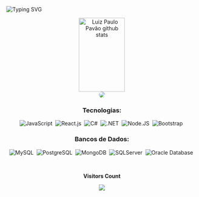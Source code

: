 ![Typing SVG](https://readme-typing-svg.herokuapp.com/?color=00FA9A&size=35&center=true&vCenter=true&width=1000&lines=Olá,+Meu+nome+é+Luiz+Paulo+Pavão;sou+brasileiro;sou+Analista+de+Desenvolvimento+de+Sistemas;Bem+Vindo+ao+meu+perfil!)
<div align="center">  
  <img width="49%" height="195px" src="https://github-readme-stats.vercel.app/api?username=luizpaulopavaoalvim&show_icons=true&count_private=true&hide_border=true&title_color=00FA9A&icon_color=FFFFFF&text_color=00FA9A&bg_color=161b22" alt="Luiz Paulo Pavão github stats" />

<div align="center">
<a href="https://www.linkedin.com/in/luizpaulopavaoalvim/" target="_blank"><img src="https://img.shields.io/badge/-LinkedIn-%230077B5?style=for-the-badge&logo=linkedin&logoColor=white" style="border-radius: 30px" target="_blank"></a> 
 </div>
 
  ### Tecnologias:
![JavaScript](https://img.shields.io/badge/-JavaScript-161b22?style=for-the-badge&logo=javascript&labelColor=161b22)&nbsp;
![React.js](https://img.shields.io/badge/-React.js-161b22?style=for-the-badge&logo=react&labelColor=161b22)&nbsp;
![C#](https://img.shields.io/badge/C%23-239120?logo=c-sharp&logoColor=white&style=for-the-badge)&nbsp;
![.NET](https://img.shields.io/badge/.NET-5C2D91?logo=.net&logoColor=white&style=for-the-badge)&nbsp;
![Node.JS](https://img.shields.io/badge/-Node.JS-161b22?style=for-the-badge&logo=node.js&labelColor=161b22A&textColor=161b22)&nbsp;
![Bootstrap](https://img.shields.io/badge/Bootstrap-563D7C?logo=bootstrap&logoColor=white&style=for-the-badge)&nbsp;

### Bancos de Dados:
![MySQL](https://img.shields.io/badge/MySQL-20232A?logo=mysql&logoColor=white&style=for-the-badge)&nbsp;
![PostgreSQL](https://img.shields.io/badge/PostgreSQL-316192?logo=postgresql&logoColor=white&style=for-the-badge)&nbsp;
![MongoDB](https://img.shields.io/badge/MongoDB-4EA94B?logo=mongodb&logoColor=white&style=for-the-badge)&nbsp;
![SQLServer](https://img.shields.io/badge/Microsoft_SQL_Server-CC2927?logo=microsoft-sql-server&logoColor=white&style=for-the-badge)&nbsp;
![Oracle Database](https://img.shields.io/badge/-Oracle%20Database-F80000?logo=oracle&logoColor=white&style=for-the-badge)&nbsp;

<div align="center">
<br><p align="center"><b>Visitors Count</b></p>  
<p align="center"><img align="center" src="https://profile-counter.glitch.me/{luizpaulopavaoalvim}/count.svg" /></p> 
<br>
</div>
